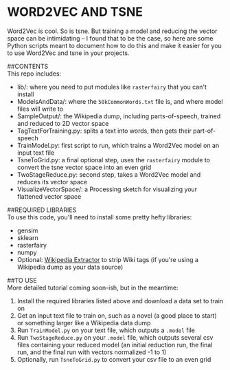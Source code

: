 WORD2VEC AND TSNE
====

Word2Vec is cool. So is tsne. But training a model and reducing the vector space can be intimidating – I found that to be the case, so here are some Python scripts meant to document how to do this and make it easier for you to use Word2Vec and tsne in your projects.

##CONTENTS  
This repo includes:

* lib/: where you need to put modules like `rasterfairy` that you can't install  
* ModelsAndData/: where the `50kCommonWords.txt` file is, and where model files will write to  
* SampleOutput/: the Wikipedia dump, including parts-of-speech, trained and reduced to 2D vector space  
* TagTextForTraining.py: splits a text into words, then gets their part-of-speech  
* TrainModel.py: first script to run, which trains a Word2Vec model on an input text file  
* TsneToGrid.py: a final optional step, uses the `rasterfairy` module to convert the tsne vector space into an even grid  
* TwoStageReduce.py: second step, takes a Word2Vec model and reduces its vector space  
* VisualizeVectorSpace/: a Processing sketch for visualizing your flattened vector space  

##REQUIRED LIBRARIES  
To use this code, you'll need to install some pretty hefty libraries:

* gensim  
* sklearn  
* rasterfairy  
* numpy  
* Optional: [Wikipedia Extractor](http://medialab.di.unipi.it/wiki/Wikipedia_Extractor) to strip Wiki tags (if you're using a Wikipedia dump as your data source)  

##TO USE  
More detailed tutorial coming soon-ish, but in the meantime:

1. Install the required libraries listed above and download a data set to train on  
2. Get an input text file to train on, such as a novel (a good place to start) or something larger like a Wikipedia data dump  
3. Run `TrainModel.py` on your text file, which outputs a `.model` file  
4. Run `TwoStageReduce.py` on your `.model` file, which outputs several csv files containing your reduced model (an initial reduction run, the final run, and the final run with vectors normalized -1 to 1)  
5. Optionally, run `TsneToGrid.py` to convert your csv file to an even grid  

